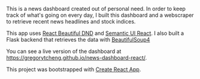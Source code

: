 This is a news dashboard created out of personal need. In order to keep track of what's going on every day, I built this dashboard and a webscraper to retrieve recent news headlines and stock indices.

This app uses [React Beautiful DND](https://github.com/atlassian/react-beautiful-dnd) and [Semantic UI React](https://github.com/Semantic-Org/Semantic-UI-React).
I also built a Flask backend that retrieves the data with [BeautifulSoup4](https://pypi.org/project/beautifulsoup4/)

You can see a live version of the dashboard at https://gregorytcheng.github.io/news-dashboard-react/.

This project was bootstrapped with [Create React App](https://github.com/facebook/create-react-app).
